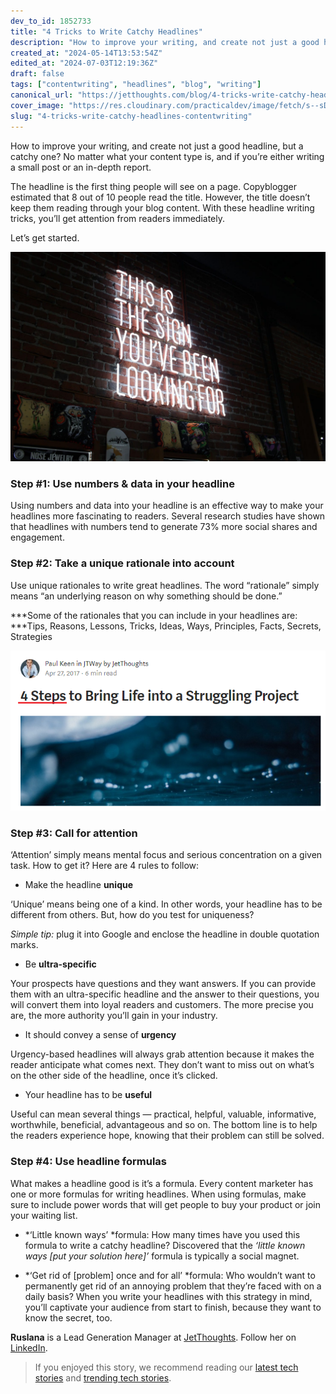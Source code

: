 ```yaml
---
dev_to_id: 1852733
title: "4 Tricks to Write Catchy Headlines"
description: "How to improve your writing, and create not just a good headline, but a catchy one? No matter what..."
created_at: "2024-05-14T13:53:54Z"
edited_at: "2024-07-03T12:19:36Z"
draft: false
tags: ["contentwriting", "headlines", "blog", "writing"]
canonical_url: "https://jetthoughts.com/blog/4-tricks-write-catchy-headlines-contentwriting/"
cover_image: "https://res.cloudinary.com/practicaldev/image/fetch/s--sDLaoPP9--/c_imagga_scale,f_auto,fl_progressive,h_420,q_auto,w_1000/https://raw.githubusercontent.com/jetthoughts/jetthoughts.github.io/master/static/assets/img/blog/4-tricks-write-catchy-headlines-contentwriting/file_0.jpeg"
slug: "4-tricks-write-catchy-headlines-contentwriting"
---
```

How to improve your writing, and create not just a good headline, but a catchy one? No matter what your content type is, and if you’re either writing a small post or an in-depth report.

The headline is the first thing people will see on a page. Copyblogger estimated that 8 out of 10 people read the title. However, the title doesn’t keep them reading through your blog content. With these headline writing tricks, you’ll get attention from readers immediately.

Let’s get started.

![Photo by [Austin Chan](https://unsplash.com/@austinchan?utm_source=unsplash&utm_medium=referral&utm_content=creditCopyText) on [Unsplash](https://unsplash.com/s/photos/article?utm_source=unsplash&utm_medium=referral&utm_content=creditCopyText)](https://raw.githubusercontent.com/jetthoughts/jetthoughts.github.io/master/static/assets/img/blog/4-tricks-write-catchy-headlines-contentwriting/file_0.jpeg)

### **Step #1: Use numbers & data in your headline**

Using numbers and data into your headline is an effective way to make your headlines more fascinating to readers. Several research studies have shown that headlines with numbers tend to generate 73% more social shares and engagement.

### **Step #2: Take a unique rationale into account**

Use unique rationales to write great headlines. The word “rationale” simply means “an underlying reason on why something should be done.”

***Some of the rationales that you can include in your headlines are: ***Tips, Reasons, Lessons, Tricks, Ideas, Ways, Principles, Facts, Secrets, Strategies

![](https://raw.githubusercontent.com/jetthoughts/jetthoughts.github.io/master/static/assets/img/blog/4-tricks-write-catchy-headlines-contentwriting/file_1.jpeg)

### **Step #3: Call for attention**

‘Attention’ simply means mental focus and serious concentration on a given task. How to get it? Here are 4 rules to follow:

* Make the headline **unique**

‘Unique’ means being one of a kind. In other words, your headline has to be different from others. But, how do you test for uniqueness?

*Simple tip:* plug it into Google and enclose the headline in double quotation marks.

* Be **ultra-specific**

Your prospects have questions and they want answers. If you can provide them with an ultra-specific headline and the answer to their questions, you will convert them into loyal readers and customers. The more precise you are, the more authority you’ll gain in your industry.

* It should convey a sense of **urgency**

Urgency-based headlines will always grab attention because it makes the reader anticipate what comes next. They don’t want to miss out on what’s on the other side of the headline, once it’s clicked.

* Your headline has to be **useful**

Useful can mean several things — practical, helpful, valuable, informative, worthwhile, beneficial, advantageous and so on. The bottom line is to help the readers experience hope, knowing that their problem can still be solved.

### **Step #4: Use headline formulas**

What makes a headline good is it’s a formula. Every content marketer has one or more formulas for writing headlines. When using formulas, make sure to include power words that will get people to buy your product or join your waiting list.

* *‘Little known ways’ *formula: How many times have you used this formula to write a catchy headline? Discovered that the *‘little known ways [put your solution here]’* formula is typically a social magnet.

* *‘Get rid of [problem] once and for all’ *formula: Who wouldn’t want to permanently get rid of an annoying problem that they’re faced with on a daily basis? When you write your headlines with this strategy in mind, you’ll captivate your audience from start to finish, because they want to know the secret, too.

**Ruslana** is a Lead Generation Manager at [JetThoughts](https://www.jetthoughts.com/). Follow her on [LinkedIn](https://www.linkedin.com/in/ruslana-brykaliuk-970016135/).
>  If you enjoyed this story, we recommend reading our [latest tech stories](https://jtway.co/latest) and [trending tech stories](https://jtway.co/trending).
